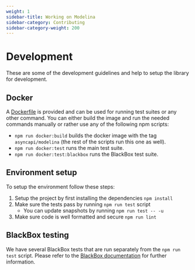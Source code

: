 ```yaml
---
weight: 1
sidebar-title: Working on Modelina
sidebar-category: Contributing
sidebar-category-weight: 200
---
```


# Development
These are some of the development guidelines and help to setup the library for development.

## Docker
A [Dockerfile](../Dockerfile) is provided and can be used for running test suites or any other command.
You can either build the image and run the needed commands manually or rather use any of the following npm scripts:

- `npm run docker:build` builds the docker image with the tag `asyncapi/modelina` (the rest of the scripts run this one as well).
- `npm run docker:test` runs the main test suite.
- `npm run docker:test:blackbox` runs the BlackBox test suite.

## Environment setup

To setup the environment follow these steps:
1. Setup the project by first installing the dependencies `npm install`
2. Make sure the tests pass by running `npm run test` script
    - You can update snapshots by running `npm run test -- -u`
3. Make sure code is well formatted and secure `npm run lint`

## BlackBox testing
We have several BlackBox tests that are run separately from the `npm run test` script. Please refer to the [BlackBox documentation](../test/blackbox) for further information.